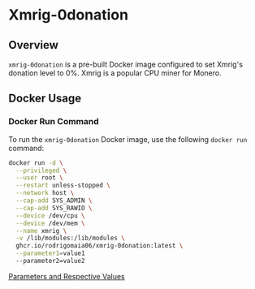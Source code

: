 # Xmrig-0donation

## Overview

`xmrig-0donation` is a pre-built Docker image configured to set Xmrig's donation level to 0%. Xmrig is a popular CPU miner for Monero.

## Docker Usage

### Docker Run Command

To run the `xmrig-0donation` Docker image, use the following `docker run` command:

```sh
docker run -d \
  --privileged \
  --user root \
  --restart unless-stopped \
  --network host \
  --cap-add SYS_ADMIN \
  --cap-add SYS_RAWIO \
  --device /dev/cpu \
  --device /dev/mem \
  --name xmrig \
  -v /lib/modules:/lib/modules \
  ghcr.io/rodrigomaia06/xmrig-0donation:latest \
  --parameter1=value1
  --parameter2=value2
```
[Parameters and Respective Values](https://xmrig.com/docs/miner/command-line-options)
